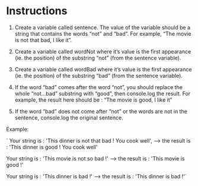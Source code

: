 # Instructions
1. Create a variable called sentence. The value of the variable should be a string that contains the words “not” and “bad”.
For example, “The movie is not that bad, I like it”.

2. Create a variable called wordNot where it’s value is the first appearance (ie. the position) of the substring “not” (from the sentence variable).

3. Create a variable called wordBad where it’s value is the first appearance (ie. the position) of the substring “bad” (from the sentence variable).

4. If the word “bad” comes after the word “not”, you should replace the whole “not…bad” substring with “good”, then console.log the result.
For example, the result here should be : “The movie is good, I like it”
5. If the word “bad” does not come after “not” or the words are not in the sentence, console.log the original sentence.

Example:

`  Your string is : 'This dinner is not that bad ! You cook well', 
  --> the result is : 'This dinner is good ! You cook well'

  Your string is : 'This movie is not so bad !' 
  --> the result is : 'This movie is good !'

  Your string is : 'This dinner is bad !' 
  --> the result is : 'This dinner is bad !'`